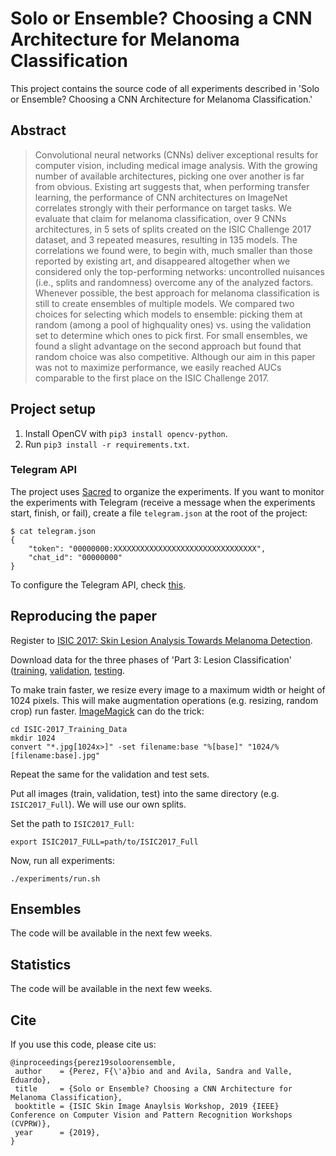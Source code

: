 # Solo or Ensemble? Choosing a CNN Architecture for Melanoma Classification

This project contains the source code of all experiments described in
'Solo or Ensemble? Choosing a CNN Architecture for Melanoma Classification.'


## Abstract

> Convolutional neural networks (CNNs) deliver exceptional
> results for computer vision, including medical image analysis.
> With the growing number of available architectures, picking
> one over another is far from obvious. Existing art suggests
> that, when performing transfer learning, the performance of
> CNN architectures on ImageNet correlates strongly with their
> performance on target tasks.
> We evaluate that claim for melanoma classification, over 9
> CNNs architectures, in 5 sets of splits created on the ISIC
> Challenge 2017 dataset, and 3 repeated measures, resulting in
> 135 models. The correlations we found were, to begin with,
> much smaller than those reported by existing art, and
> disappeared altogether when we considered only the
> top-performing networks: uncontrolled nuisances (i.e., splits
> and randomness) overcome any of the analyzed factors. Whenever
> possible, the best approach for melanoma classification is
> still to create ensembles of multiple models. We compared two
> choices for selecting which models to ensemble: picking them
> at random (among a pool of highquality ones) vs. using the
> validation set to determine which ones to pick first.
> For small ensembles, we found a slight advantage on the second
> approach but found that random choice was also competitive.
> Although our aim in this paper was not to maximize performance,
> we easily reached AUCs comparable to the first place on the
> ISIC Challenge 2017.


## Project setup

1. Install OpenCV with `pip3 install opencv-python`.
2. Run `pip3 install -r requirements.txt`.


### Telegram API

The project uses [Sacred](http://sacred.readthedocs.io) to organize the
experiments. If you want to monitor the experiments with Telegram (receive a message when
the experiments start, finish, or fail), create a file `telegram.json` at the
root of the project:

```
$ cat telegram.json
{
    "token": "00000000:XXXXXXXXXXXXXXXXXXXXXXXXXXXXXXXX",
    "chat_id": "00000000"
}
```

To configure the Telegram API, check
[this](https://stackoverflow.com/questions/32423837/telegram-bot-how-to-get-a-group-chat-id).


## Reproducing the paper

Register to [ISIC 2017: Skin Lesion Analysis Towards Melanoma Detection](https://challenge.kitware.com/#challenge/583f126bcad3a51cc66c8d9a).

Download data for the three phases of 'Part 3: Lesion Classification' ([training](https://challenge.kitware.com/#phase/5840f53ccad3a51cc66c8dab), [validation](https://challenge.kitware.com/#phase/584b0afacad3a51cc66c8e33), [testing](https://challenge.kitware.com/#phase/584b0afccad3a51cc66c8e38).

To make train faster, we resize every image to a maximum width or height of
1024 pixels. This will make augmentation operations (e.g. resizing, random
crop) run faster.
[ImageMagick](http://imagemagick.org/script/index.php) can do the trick:

```
cd ISIC-2017_Training_Data
mkdir 1024
convert "*.jpg[1024x>]" -set filename:base "%[base]" "1024/%[filename:base].jpg"
```

Repeat the same for the validation and test sets.

Put all images (train, validation, test) into the same directory
(e.g. `ISIC2017_Full`). We will use our own splits.

Set the path to `ISIC2017_Full`:

```
export ISIC2017_FULL=path/to/ISIC2017_Full
```

Now, run all experiments:

```
./experiments/run.sh
```

## Ensembles

The code will be available in the next few weeks.


## Statistics

The code will be available in the next few weeks.


## Cite

If you use this code, please cite us:

```
@inproceedings{perez19soloorensemble,
 author    = {Perez, F{\'a}bio and and Avila, Sandra and Valle, Eduardo},
 title     = {Solo or Ensemble? Choosing a CNN Architecture for Melanoma Classification},
 booktitle = {ISIC Skin Image Anaylsis Workshop, 2019 {IEEE} Conference on Computer Vision and Pattern Recognition Workshops (CVPRW)},
 year      = {2019},
}
```
